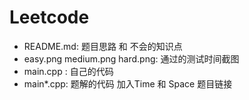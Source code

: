 # Leetcode
- README.md: 题目思路 和 不会的知识点
- easy.png  medium.png  hard.png: 通过的测试时间截图
- main.cpp : 自己的代码
- main*.cpp: 题解的代码 加入Time 和 Space 题目链接
